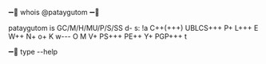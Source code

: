 ➖🔹 whois @pataygutom
➖🔹

pataygutom is GC/M/H/MU/P/S/SS d- s: !a C++(+++) 
UBLCS+++ P+ L+++ E W++ N+ o+ K w--- O M V+ PS+++ 
PE++ Y+ PGP+++ t  

➖🔹 type --help
